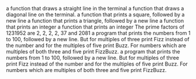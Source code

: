 a function that draws a straight line in the terminal
a function that draws a diagonal line on the terminal.
a function that prints a square, followed by a new line
a function that prints a triangle, followed by a new line
a function that prints an integer
a function that prints an integer
The prime factors of 1231952 are 2, 2, 2, 2, 37 and 2081
a program that prints the numbers from 1 to 100, followed by a new line. But for multiples of three print Fizz instead of the number and for the multiples of five print Buzz. For numbers which are multiples of both three and five print FizzBuzz.
a program that prints the numbers from 1 to 100, followed by a new line. But for multiples of three print Fizz instead of the number and for the multiples of five print Buzz. For numbers which are multiples of both three and five print FizzBuzz.
